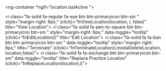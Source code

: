 <ng-container *ngIf="location.isslActive ">
                  <div class="text-center d-flex justify-content-center table-btn-section">
                    <i class="fa-solid fa-regular fa-eye btn btn-primaryicon  btn-sm " style="margin-right: 6px;"
                      (click)="fnViewLocation(location, i, false)" title="View Location"></i>
                    <i class="fa-solid fa-pen-to-square btn btn-primaryicon  btn-sm " style="margin-right: 6px;"
                      data-toggle="tooltip" (click)="fnEditLocation(i)" title="Edit Location"></i>
                    <i class="fa-solid fa fa-ban btn btn-primaryicon  btn-sm " data-toggle="tooltip" style="margin-right: 6px;"
                      title="Terminate" (click)="fnTerminateLocation(i,modalDeleteLocation, location,false)"></i>
                    <i class="fa-solid fa fa-exchange btn btn-primaryicon btn-sm" data-toggle="tooltip"
                      title="Replace Practice Location" (click)="fnReplaceLocation(location,i)"></i>
                  </div>
                </ng-container>
